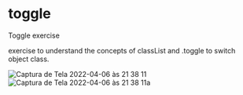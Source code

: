 # toggle
Toggle exercise

exercise to understand the concepts of classList and .toggle to switch object class.

![Captura de Tela 2022-04-06 às 21 38 11](https://user-images.githubusercontent.com/101880897/162097596-949e4994-d7a1-4d67-82d2-1ee3864a02ca.png)
![Captura de Tela 2022-04-06 às 21 38 11a](https://user-images.githubusercontent.com/101880897/162097602-3f2c2bf6-d2f9-4963-bb51-828bf2bd96df.png)
